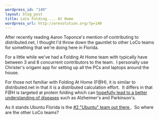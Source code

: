 ```yaml
--- 
wordpress_id: "140"
layout: blog_post
title: LoCo Folding.... At Home
wordpress_url: http://wrevolution.org/?p=140
---
```

After recently reading Aaron Toponce's mention of contributing to distributed.net, I thought I'd throw down the gauntlet to other LoCo teams for something that we're doing here in Florida.

For a little while we've had a Folding At Home team with typically have between 3 and 8 concurrent contributors to the team.  I personally use Christer's origami app for setting up all the PCs and laptops around the house.

For those not familiar with Folding At Home (F@H), it is similar to distributed.net in that it is a distributed calculation effort.  It differs in that F@H is targeted at protein folding which can <a href="http://folding.stanford.edu">hopefully lead to a better understanding of diseases</a> such as Alzheimer's and Parkinson's.

As it stands Ubuntu Florida is the <a href="http://kakaostats.com/index.php?col=3&amp;search=ubuntu">#2 "Ubuntu" team out there </a>.  So where are the other LoCo teams?
